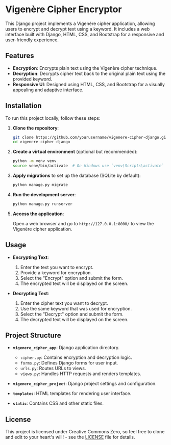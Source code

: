 # Vigenère Cipher Encryptor

This Django project implements a Vigenère cipher application, allowing users to encrypt and decrypt text using a keyword. It includes a web interface built with Django, HTML, CSS, and Bootstrap for a responsive and user-friendly experience.

## Features

- **Encryption**: Encrypts plain text using the Vigenère cipher technique.
- **Decryption**: Decrypts cipher text back to the original plain text using the provided keyword.
- **Responsive UI**: Designed using HTML, CSS, and Bootstrap for a visually appealing and adaptive interface.

## Installation

To run this project locally, follow these steps:

1. **Clone the repository**:

   ```bash
   git clone https://github.com/yourusername/vigenere-cipher-django.git
   cd vigenere-cipher-django
   ```

2. **Create a virtual environment** (optional but recommended):

   ```bash
   python -m venv venv
   source venv/bin/activate  # On Windows use `venv\Scripts\activate`
   ```

3. **Apply migrations** to set up the database (SQLite by default):

   ```bash
   python manage.py migrate
   ```

4. **Run the development server**:

   ```bash
   python manage.py runserver
   ```

5. **Access the application**:

   Open a web browser and go to `http://127.0.0.1:8000/` to view the Vigenère cipher application.

## Usage

- **Encrypting Text**:
  1. Enter the text you want to encrypt.
  2. Provide a keyword for encryption.
  3. Select the "Encrypt" option and submit the form.
  4. The encrypted text will be displayed on the screen.

- **Decrypting Text**:
  1. Enter the cipher text you want to decrypt.
  2. Use the same keyword that was used for encryption.
  3. Select the "Decrypt" option and submit the form.
  4. The decrypted text will be displayed on the screen.

## Project Structure

- **`vigenere_cipher_app`**: Django application directory.
  - `cipher.py`: Contains encryption and decryption logic.
  - `forms.py`: Defines Django forms for user input.
  - `urls.py`: Routes URLs to views.
  - `views.py`: Handles HTTP requests and renders templates.

- **`vigenere_cipher_project`**: Django project settings and configuration.

- **`templates`**: HTML templates for rendering user interface.

- **`static`**: Contains CSS and other static files.

## License

This project is licensed under Creative Commons Zero, so feel free to clone and edit to your heart's will! - see the [LICENSE](LICENSE) file for details.

